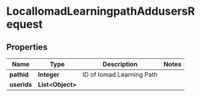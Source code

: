 

# LocalIomadLearningpathAddusersRequest


## Properties

| Name | Type | Description | Notes |
|------------ | ------------- | ------------- | -------------|
|**pathid** | **Integer** | ID of Iomad Learning Path |  |
|**userids** | **List&lt;Object&gt;** |  |  |



